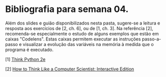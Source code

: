 # Bibliografia para semana 04.

Além dos slides e guião disponibilizados nesta pasta,
sugere-se a leitura e resposta aos exercícios de [2, ch. 6],
ou de [1, ch. 3].
Na referência [2], recomenda-se especialmente o estudo de alguns exemplos
que estão em caixas "Codelens".
Estas caixas permitem executar as instruções passo-a-passo e visualizar a
evolução das variáveis na memória à medida que o programa é executado.

[1] [Think Python 2e](http://greenteapress.com/wp/think-python-2e/)

[2] [How to Think Like a Computer Scientist: Interactive Edition](http://interactivepython.org/courselib/static/thinkcspy/index.html)


